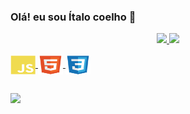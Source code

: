 ### Olá! eu sou Ítalo coelho 👋

<div align="center">
  <a href="https://github.com/olati109">
  <img height="180em" src="https://github-readme-stats.vercel.app/api?username=olati109&show_icons=true&theme=dracula&include_all_commits=true&count_private=true"/>
  <img height="180em" src="https://github-readme-stats.vercel.app/api/top-langs/?username=olati109&layout=compact&langs_count=7&theme=dracula"/>
</div>

<div style="display: inline_block"><br>
  <img align="center" alt="ital-Js" height="30" width="40" src="https://raw.githubusercontent.com/devicons/devicon/master/icons/javascript/javascript-plain.svg">
  <img align="center" alt="ital-HTML" height="30" width="40" src="https://raw.githubusercontent.com/devicons/devicon/master/icons/html5/html5-original.svg">
  <img align="center" alt="ital-CSS" height="30" width="40" src="https://raw.githubusercontent.com/devicons/devicon/master/icons/css3/css3-original.svg">
</div>


##
  
<div> 
  <a href = "mailto:italocoelho109@gmail.com"><img src="https://img.shields.io/badge/-Gmail-%23333?style=for-the-badge&logo=gmail&logoColor=white" target="_blank"></a>
</div>
